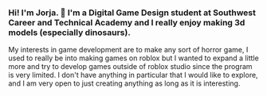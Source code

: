 ### Hi! I'm Jorja. 🦖 I'm a Digital Game Design student at Southwest Career and Technical Academy and I really enjoy making 3d models (especially dinosaurs).
My interests in game development are to make any sort of horror game, I used to really be into making games on roblox but I wanted to expand a little more and try to develop games outside of roblox studio since the program is very limited. 
I don't have anything in particular that I would like to explore, and I am very open to just creating anything as long as it is interesting. 


<!--
**jorjaosburn/jorjaosburn** is a ✨ _special_ ✨ repository because its `README.md` (this file) appears on your GitHub profile.
